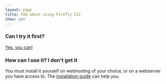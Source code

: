 ```yaml
---
layout: page
title: FAQ about using Firefly III
show: yes
---
```


### Can I try it first?

[Yes, you can!](https://demo.firefly-iii.org/)

### How can I use it? I don't get it

You must install it yourself on webhosting of your choice, or on a webserver you have access to. The [installation guide](/installation-guide/) can help you.
